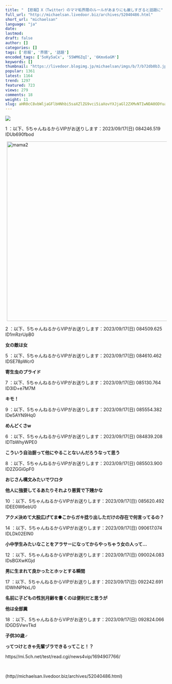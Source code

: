 ```yaml
---
title: " 【悲報】X（Twitter）のママ垢界隈のルールがあまりにも厳しすぎると話題に"
full_url: "http://michaelsan.livedoor.biz/archives/52040486.html"
short_url: "michaelsan"
language: "ja"
date: 
lastmod: 
draft: false
author: []
categories: []
tags: ['悲報', '界隈', '話題']
encoded_tags: ['5oKy5aCx', '55WM6ZqI', '6Kmx6aGM']
keywords: []
thumbnail: "https://livedoor.blogimg.jp/michaelsan/imgs/b/7/b72db0b3.jpg"
popular: 1361
latest: 1164
trend: 1297
featured: 723
views: 279
comments: 18
weight: 11
slug: aHR0cC8vbWljaGFlbHNhbi5saXZlZG9vci5iaXovYXJjaGl2ZXMvNTIwNDA0ODYuaHRtbA==
---
```


![](https://livedoor.blogimg.jp/michaelsan/imgs/b/7/b72db0b3.jpg)

<div><p>1 ：以下、5ちゃんねるからVIPがお送りします：2023/09/17(日) 084246.519 IDUb690fbod</p><a href='https//livedoor.blogimg.jp/michaelsan/imgs/a/0/a052bcd6.jpg' title='mama2' target='_blank'><img src='https//livedoor.blogimg.jp/michaelsan/imgs/a/0/a052bcd6-s.jpg' width='680' height='567' border='0' alt='mama2' hspace='5' class='pict'></a><p>2 ：以下、5ちゃんねるからVIPがお送りします：2023/09/17(日) 084509.625 ID1mRzrUpB0</p><p><b><p></p></b></p><p><b><p></p></b></p><p><b><p>女の敵は女 </p></b></p><p>5 ：以下、5ちゃんねるからVIPがお送りします：2023/09/17(日) 084610.462 IDSE78pWcr0</p><p><b><p></p></b></p><p><b><p>寄生虫のプライド </p></b>7 ：以下、5ちゃんねるからVIPがお送りします：2023/09/17(日) 085130.764 ID3lD+e7M7M</p><p><b><p></p></b></p><p><b><p>キモ！ </p></b>9 ：以下、5ちゃんねるからVIPがお送りします：2023/09/17(日) 085554.382 IDe5AYN9Hq0</p><p><b><p></p></b></p><p><b><p>めんどくさw </p></b>6 ：以下、5ちゃんねるからVIPがお送りします：2023/09/17(日) 084839.208 IDTbWhyWPE0</p><p><b><p></p></b></p><p><b><p>こういう自治厨って他にやることないんだろうなって思う </p></b>8 ：以下、5ちゃんねるからVIPがお送りします：2023/09/17(日) 085503.900 ID2ZGGiGpF0</p><p><b><p><p></p></p></b></p><p><b><p><p>おじさん構文みたいでワロタ</p></p></b></p><p><b><p><p></p></p></b></p><p><b><p><p>他人に強要してるあたりそれより悪質で下賤かな </p></p></b>10 ：以下、5ちゃんねるからVIPがお送りします：2023/09/17(日) 085620.492 IDEE0W6ebU0</p><p><b><p></p></b></p><p><b><p>アクメ決めて大股広げてま●こからガキ捻り出しただけの存在で何言ってるの？ </p></b>14 ：以下、5ちゃんねるからVIPがお送りします：2023/09/17(日) 090617.074 IDLDk02EIN0</p><p><b><p></p></b></p><p><b><p>小中学生みたいなことをアラサーになってからやっちゃう女の人って… </p></b>12 ：以下、5ちゃんねるからVIPがお送りします：2023/09/17(日) 090024.083 IDsBGXwKGjd</p><p><b><p></p></b></p><p><b><p>男に生まれて良かったとホッとする瞬間 </p></b>17 ：以下、5ちゃんねるからVIPがお送りします：2023/09/17(日) 092242.691 IDWhNPNxL/0</p><p><b><p></p></b></p><p><b><p>名前に子どもの性別月齢を書くのは便利だと思うが </p></b></p><p><b><p></p></b></p><p><b><p>他は全部糞 </p></b>18 ：以下、5ちゃんねるからVIPがお送りします：2023/09/17(日) 092824.066 IDGDSVwvTkd</p><p><b><p></p></b></p><p><b><p></p></b></p><p><b><p>子供30歳♂</p></b></p><p><b><p></p></b></p><p><b><p>ってつけときゃ先輩ヅラできるってこと！？ </p></b></p><p>https//mi.5ch.net/test/read.cgi/news4vip/1694907766/</p><br clear='all'> <p id='a6850dc6aefc0d5bbff2bea180d92d89'> </p> <p id='a6850dc6aefc0d5bbff2bea180d92d89'> </p> <p class='alistcloud-container-6795'></p> </div>

(http//michaelsan.livedoor.biz/archives/52040486.html)
